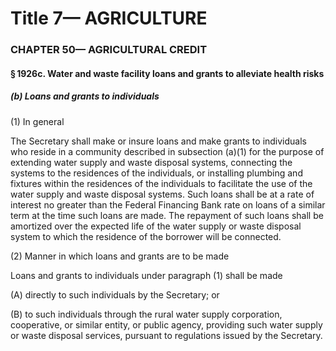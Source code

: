 
# Title 7— AGRICULTURE
### CHAPTER 50— AGRICULTURAL CREDIT
#### § 1926c. Water and waste facility loans and grants to alleviate health risks
##### (b) Loans and grants to individuals

(1) In general

The Secretary shall make or insure loans and make grants to individuals who reside in a community described in subsection (a)(1) for the purpose of extending water supply and waste disposal systems, connecting the systems to the residences of the individuals, or installing plumbing and fixtures within the residences of the individuals to facilitate the use of the water supply and waste disposal systems. Such loans shall be at a rate of interest no greater than the Federal Financing Bank rate on loans of a similar term at the time such loans are made. The repayment of such loans shall be amortized over the expected life of the water supply or waste disposal system to which the residence of the borrower will be connected.

(2) Manner in which loans and grants are to be made

Loans and grants to individuals under paragraph (1) shall be made

(A) directly to such individuals by the Secretary; or

(B) to such individuals through the rural water supply corporation, cooperative, or similar entity, or public agency, providing such water supply or waste disposal services, pursuant to regulations issued by the Secretary.
